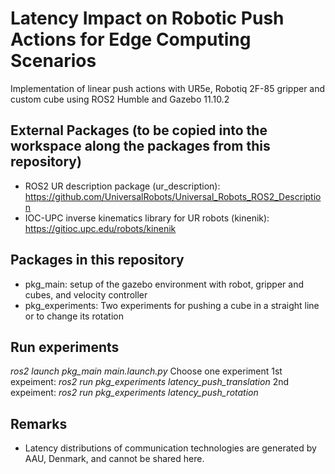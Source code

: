# Latency Impact on Robotic Push Actions for Edge Computing Scenarios

Implementation of linear push actions with UR5e, Robotiq 2F-85 gripper and custom cube using ROS2 Humble and Gazebo 11.10.2

## External Packages (to be copied into the workspace along the packages from this repository)
- ROS2 UR description package (ur_description): https://github.com/UniversalRobots/Universal_Robots_ROS2_Description
- IOC-UPC inverse kinematics library for UR robots (kinenik): https://gitioc.upc.edu/robots/kinenik

## Packages in this repository
- pkg_main: setup of the gazebo environment with robot, gripper and cubes, and velocity controller
- pkg_experiments: Two experiments for pushing a cube in a straight line or to change its rotation

## Run experiments
*ros2 launch pkg_main main.launch.py*
Choose one experiment
1st expeiment: *ros2 run pkg_experiments latency_push_translation*
2nd expeiment: *ros2 run pkg_experiments latency_push_rotation*

## Remarks
- Latency distributions of communication technologies are generated by AAU, Denmark, and cannot be shared here.
